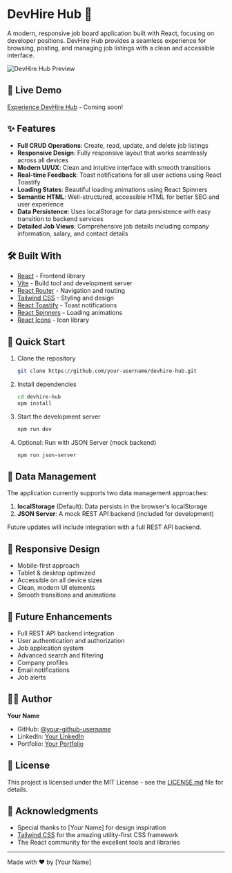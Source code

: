 # DevHire Hub 🚀

A modern, responsive job board application built with React, focusing on developer positions. DevHire Hub provides a seamless experience for browsing, posting, and managing job listings with a clean and accessible interface.

![DevHire Hub Preview](preview-image-url)

## 🌟 Live Demo

[Experience DevHire Hub](your-live-demo-link) - Coming soon!

## ✨ Features

- **Full CRUD Operations**: Create, read, update, and delete job listings
- **Responsive Design**: Fully responsive layout that works seamlessly across all devices
- **Modern UI/UX**: Clean and intuitive interface with smooth transitions
- **Real-time Feedback**: Toast notifications for all user actions using React Toastify
- **Loading States**: Beautiful loading animations using React Spinners
- **Semantic HTML**: Well-structured, accessible HTML for better SEO and user experience
- **Data Persistence**: Uses localStorage for data persistence with easy transition to backend services
- **Detailed Job Views**: Comprehensive job details including company information, salary, and contact details

## 🛠️ Built With

- [React](https://reactjs.org/) - Frontend library
- [Vite](https://vitejs.dev/) - Build tool and development server
- [React Router](https://reactrouter.com/) - Navigation and routing
- [Tailwind CSS](https://tailwindcss.com/) - Styling and design
- [React Toastify](https://www.npmjs.com/package/react-toastify) - Toast notifications
- [React Spinners](https://www.npmjs.com/package/react-spinners) - Loading animations
- [React Icons](https://react-icons.github.io/react-icons/) - Icon library

## 🚀 Quick Start

1. Clone the repository

   ```bash
   git clone https://github.com/your-username/devhire-hub.git
   ```

2. Install dependencies

   ```bash
   cd devhire-hub
   npm install
   ```

3. Start the development server

   ```bash
   npm run dev
   ```

4. Optional: Run with JSON Server (mock backend)
   ```bash
   npm run json-server
   ```

## 💾 Data Management

The application currently supports two data management approaches:

1. **localStorage** (Default): Data persists in the browser's localStorage
2. **JSON Server**: A mock REST API backend (included for development)

Future updates will include integration with a full REST API backend.

## 📱 Responsive Design

- Mobile-first approach
- Tablet & desktop optimized
- Accessible on all device sizes
- Clean, modern UI elements
- Smooth transitions and animations

## 🎯 Future Enhancements

- Full REST API backend integration
- User authentication and authorization
- Job application system
- Advanced search and filtering
- Company profiles
- Email notifications
- Job alerts

## 👨‍💻 Author

**Your Name**

- GitHub: [@your-github-username](https://github.com/your-github-username)
- LinkedIn: [Your LinkedIn](https://linkedin.com/in/your-linkedin)
- Portfolio: [Your Portfolio](https://your-portfolio.com)

## 📄 License

This project is licensed under the MIT License - see the [LICENSE.md](LICENSE.md) file for details.

## 🙏 Acknowledgments

- Special thanks to [Your Name] for design inspiration
- [Tailwind CSS](https://tailwindcss.com/) for the amazing utility-first CSS framework
- The React community for the excellent tools and libraries

---

Made with ❤️ by [Your Name]
